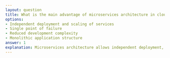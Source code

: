 ```yaml
---
layout: question
title: What is the main advantage of microservices architecture in cloud environments?
options:
- Independent deployment and scaling of services
- Single point of failure
- Reduced development complexity
- Monolithic application structure
answer: 1
explanation: Microservices architecture allows independent deployment, scaling, and development of individual services, improving maintainability, scalability, and fault tolerance in cloud environments.
---
```


